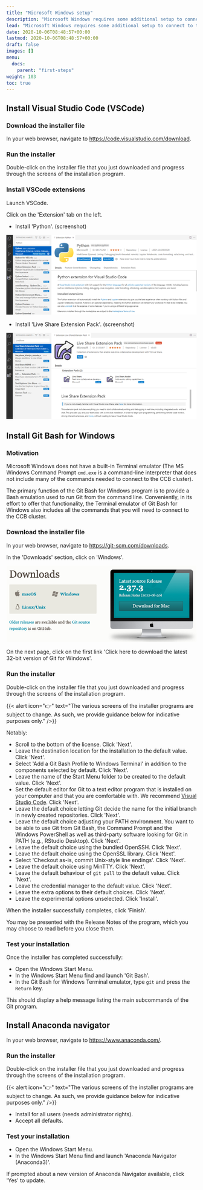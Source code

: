 ```yaml
---
title: "Microsoft Windows setup"
description: "Microsoft Windows requires some additional setup to connect to the SSH cluster more conveniently."
lead: "Microsoft Windows requires some additional setup to connect to the SSH cluster more conveniently."
date: 2020-10-06T08:48:57+00:00
lastmod: 2020-10-06T08:48:57+00:00
draft: false
images: []
menu:
  docs:
    parent: "first-steps"
weight: 103
toc: true
---
```


## Install Visual Studio Code (VSCode)

### Download the installer file

In your web browser, navigate to <https://code.visualstudio.com/download>.

### Run the installer

Double-click on the installer file that you just downloaded
and progress through the screens of the installation program.

### Install VSCode extensions

Launch VSCode.

Click on the 'Extension' tab on the left.

- Install 'Python'. (screenshot)

![Install the 'Python' extension.](vscode-extension-python.png)

- Install 'Live Share Extension Pack'. (screenshot)

![Install the 'Live Share Extension Pack' extension.](vscode-extension-liveshare.png)

## Install Git Bash for Windows

### Motivation

Microsoft Windows does not have a built-in Terminal emulator
(The MS Windows Command Prompt `cmd.exe` is a command-line interpreter
that does not include many of the commands needed to connect to
the CCB cluster).

The primary function of the Git Bash for Windows program is to provide
a Bash emulation used to run Git from the command line.
Conveniently, in its effort to offer that functionality,
the Terminal emulator of Git Bash for Windows also includes
all the commands that you will need to connect to the CCB cluster.

### Download the installer file

In your web browser, navigate to <https://git-scm.com/downloads>.

In the 'Downloads' section, click on 'Windows'.

![Downloads page for the git-scm website.](git-scm-downloads.png)

On the next page, click on the first link
'Click here to download the latest 32-bit version of Git for Windows'.

### Run the installer

Double-click on the installer file that you just downloaded
and progress through the screens of the installation program.

{{< alert icon="👉" text="The various screens of the installer programs are subject to change. As such, we provide guidance below for indicative purposes only." />}}

Notably:

- Scroll to the bottom of the license.
  Click 'Next'.
- Leave the destination location for the installation to the default value.
  Click 'Next'.
- Select 'Add a Git Bash Profile to Windows Terminal' in addition to the components selected by default.
  Click 'Next'.
- Leave the name of the Start Menu folder to be created to the default value.
  Click 'Next'.
- Set the default editor for Git to a text editor program that is installed on your computer
  and that you are comfortable with.
  We recommend [Visual Studio Code][visual-studio-code].
  Click 'Next'.
- Leave the default choice letting Git decide the name for the initial branch
  in newly created repositories.
  Click 'Next'.
- Leave the default choice adjusting your PATH environment.
  You want to be able to use Git from Git Bash, the Command Prompt and the Windows PowerShell
  as well as third-party software looking for Git in PATH (e.g., RStudio Desktop).
  Click 'Next'.
- Leave the default choice using the bundled OpenSSH.
  Click 'Next'.
- Leave the default choice using the OpenSSL library.
  Click 'Next'.
- Select 'Checkout as-is, commit Unix-style line endings'.
  Click 'Next'.
- Leave the default choice using MinTTY.
  Click 'Next'.
- Leave the default behaviour of `git pull` to the default value.
  Click 'Next'.
- Leave the credential manager to the default value.
  Click 'Next'.
- Leave the extra options to their default choices.
  Click 'Next'.
- Leave the experimental options unselected.
  Click 'Install'.

When the installer successfully completes, click 'Finish'.

You may be presented with the Release Notes of the program, which you may choose to read
before you close them.

### Test your installation

Once the installer has completed successfully:

- Open the Windows Start Menu.
- In the Windows Start Menu find and launch 'Git Bash'.
- In the Git Bash for Windows Terminal emulator, type `git` and press the `Return` key.

This should display a help message listing the main subcommands of the Git program.

## Install Anaconda navigator

In your web browser, navigate to <https://www.anaconda.com/>.

### Run the installer

Double-click on the installer file that you just downloaded
and progress through the screens of the installation program.

{{< alert icon="👉" text="The various screens of the installer programs are subject to change. As such, we provide guidance below for indicative purposes only." />}}

- Install for all users (needs administrator rights).
- Accept all defaults.

### Test your installation

- Open the Windows Start Menu.
- In the Windows Start Menu find and launch 'Anaconda Navigator (Anaconda3)'.

If prompted about a new version of Anaconda Navigator available,
click 'Yes' to update.

<!-- Link definitions -->

[visual-studio-code]: https://code.visualstudio.com/
